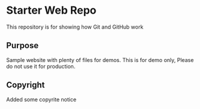 # Starter Web Repo

This repository is for showing how Git and GitHub work

## Purpose

Sample website with plenty of files for demos. This is for demo only, Please do not use it for production. 

## Copyright

Added some copyrite notice